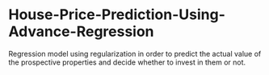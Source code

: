 # House-Price-Prediction-Using-Advance-Regression
Regression model using regularization in order to predict the actual value of the prospective properties and decide whether to invest in them or not.
